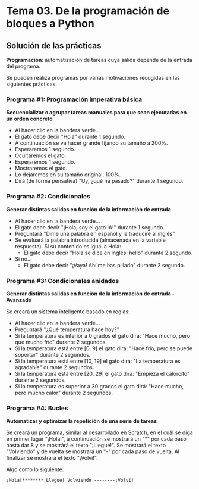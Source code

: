 # Tema 03. De la programación de bloques a Python
## Solución de las prácticas

**Programación**: automatización de tareas cuya salida depende de la entrada del programa.

Se pueden realiza programas por varias motivaciones recogidas en las siguientes prácticas.

### Programa #1: Programación imperativa básica
**Secuencializar o agrupar tareas manuales para que sean ejecutadas en un orden concreto**
- Al hacer clic en la bandera verde...
- El gato debe decir "Hola" durante 1 segundo.
- A continuación se va hacer grande fijando su tamaño a 200%.
- Esperaremos 1 segundo.
- Ocultaremos el gato.
- Esperaremos 1 segundo.
- Mostraremos el gato.
- Lo dejaremos en su tamaño original, 100%.
- Dirá (de forma pensativa) "Uy, ¿qué ha pasado?" durante 1 segundo.

### Programa #2: Condicionales
**Generar distintas salidas en función de la información de entrada**
- Al hacer clic en la bandera verde...
- El gato debe decir "¡Hola, soy el gato IA!" durante 1 segundo.
- Preguntará "Dime una palabra en español y la traduciré al inglés"
- Se evaluará la palabrá introducida (almacenada en la variable respuesta). Si su contenido es igual a Hola:
   + El gato debe decir "Hola se dice en inglés: hello" durante 2 segundo.
- Si no...
   + El gato debe decir "¡Vaya! Ahí me has pillado" durante 2 segundo.

### Programa #3: Condicionales anidados
**Generar distintas salidas en función de la información de entrada - Avanzado**

Se creará un sistema inteligente basado en reglas:
- Al hacer clic en la bandera verde...
- Preguntará "¿Qué temperatura hace hoy?"
- Si la temperatura es inferior a 0 grados el gato dirá: "Hace mucho, pero que mucho frío" durante 2 segundos.
- Si la temperatura está entre [0, 9] el gato dirá: "Hace frio, pero se puede soportar" durante 2 segundos.
- Si la temperatura está entre [10, 19] el gato dirá: "La temperatura es agradable" durante 2 segundos.
- Si la temperatura está entre [20, 29] el gato dirá: "Empieza el calorcito" durante 2 segundos.
- Si la temperatura es superior a 30 grados el gato dirá: "Hace mucho, pero mucho calor" durante 2 segundos.

### Programa #4: Bucles
**Automatizar y optimizar la repetición de una serie de tareas**

Se creará un programa, similar al desarrollado en Scratch, en el cuál se diga en primer lugar "¡Hola!", a continuación se mostrará un "\*" por cada paso hasta dar 8 y se mostrárá el texto "¡Llegué!". Se mostrará el texto "Volviendo" y de vuelta se mostrará un "-" por cada paso de vuelta. Al finalizar se mostrará el texto "¡Volví!".

Algo como lo siguiente:
```
¡Hola!********¡Llegué! Volviendo --------¡Volví!
```
